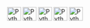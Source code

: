 <img title="Python" height="32" width="32" src="https://cdn.simpleicons.org/python">
<img title="Python" height="32" width="32" src="https://cdn.simpleicons.org/javascript">
<img title="Python" height="32" width="32" src="https://cdn.simpleicons.org/react">
<img title="Python" height="32" width="32" src="https://cdn.simpleicons.org/nodedotjs">
<img title="Python" height="32" width="32" src="https://cdn.simpleicons.org/npm">
